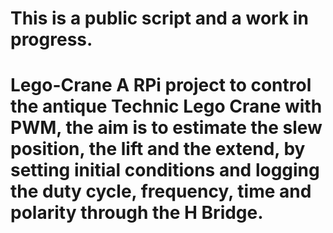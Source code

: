 # This is a public script and a work in progress. 
# Lego-Crane A RPi project to control the antique Technic Lego Crane with PWM, the aim is to estimate the slew position, the lift and the extend, by setting initial conditions and logging the duty cycle, frequency, time and polarity through the H Bridge.  

